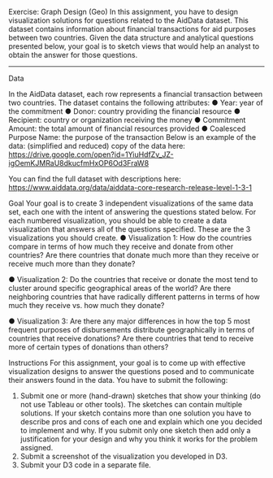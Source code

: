 Exercise: Graph Design (Geo)
In this assignment, you have to design visualization solutions for questions related to the AidData dataset. This dataset contains information about financial transactions for aid purposes between two countries. Given the data structure and analytical questions presented below, your goal is to sketch views that would help an analyst to obtain the answer for those questions.
________________________________________
Data

In the AidData dataset, each row represents a financial transaction between two countries. The dataset contains the following attributes:
●	Year: year of the commitment
●	Donor: country providing the financial resource
●	Recipient: country or organization receiving the money
●	Commitment Amount: the total amount of financial resources provided
●	Coalesced Purpose Name: the purpose of the transaction
Below is an example of the data:
(simplified and reduced) copy of the data here:
https://drive.google.com/open?id=1YiuHdfZv_JZ-igOemKJMRaU8dkucfmHxOP6Od3FraW8

You can find the full dataset with descriptions here: 
https://www.aiddata.org/data/aiddata-core-research-release-level-1-3-1

Goal
Your goal is to create 3 independent visualizations of the same data set, each one with the intent of answering the questions stated below. For each numbered visualization, you should be able to create a data visualization that answers all of the questions specified.
These are the 3 visualizations you should create.
●	Visualization 1: How do the countries compare in terms of how much they receive and donate from other countries? Are there countries that donate much more than they receive or receive much more than they donate?

●	Visualization 2: Do the countries that receive or donate the most tend to cluster around specific geographical areas of the world? Are there neighboring countries that have radically different patterns in terms of how much they receive vs. how much they donate?

●	Visualization 3: Are there any major differences in how the top 5 most frequent purposes of disbursements distribute geographically in terms of  countries that receive donations? Are there countries that tend to receive more of certain types of donations than others? 

Instructions
For this assignment, your goal is to come up with effective visualization designs to answer the questions posed and to communicate their answers found in the data.
You have to submit the following:
1)	Submit one or more (hand-drawn) sketches that show your thinking (do not use Tableau or other tools). The sketches can contain multiple solutions. If your sketch contains more than one solution you have to describe pros and cons of each one and explain which one you decided to implement and why. If you submit only one sketch then add only a justification for your design and why you think it works for the problem assigned.
2)	Submit a screenshot of the visualization you developed in D3.
3)	Submit your D3 code in a separate file.



